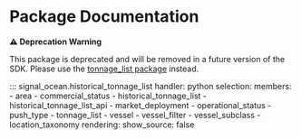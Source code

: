 # Package Documentation

**⚠ Deprecation Warning**

This package is deprecated and will be removed in a future version of the SDK. Please use the [tonnage_list package](./tonnage_list.md) instead.

::: signal_ocean.historical_tonnage_list
    handler: python
    selection:
      members:
        - area
        - commercial_status
        - historical_tonnage_list
        - historical_tonnage_list_api
        - market_deployment
        - operational_status
        - push_type
        - tonnage_list
        - vessel
        - vessel_filter
        - vessel_subclass
        - location_taxonomy
    rendering:
      show_source: false